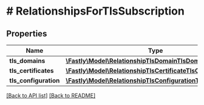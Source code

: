 # # RelationshipsForTlsSubscription

## Properties

Name | Type | Description | Notes
------------ | ------------- | ------------- | -------------
**tls_domains** | [**\Fastly\Model\RelationshipTlsDomainTlsDomain**](RelationshipTlsDomainTlsDomain.md) |  | [optional] 
**tls_certificates** | [**\Fastly\Model\RelationshipTlsCertificateTlsCertificate**](RelationshipTlsCertificateTlsCertificate.md) |  | [optional] 
**tls_configuration** | [**\Fastly\Model\RelationshipTlsConfigurationTlsConfiguration**](RelationshipTlsConfigurationTlsConfiguration.md) |  | [optional] 


[[Back to API list]](../../README.md#endpoints) [[Back to README]](../../README.md)
